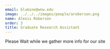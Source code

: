 ```yaml
---
email: blumine@wnw.edu
image: ../../../images/people/aroberson.png
name: Alexis Roberson
order: 3
title: Graduate Research Assistant
---
```

Please Wait while we gather more info for our site
